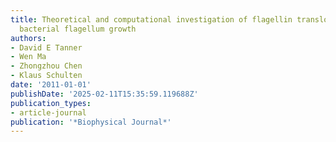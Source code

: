 ```yaml
---
title: Theoretical and computational investigation of flagellin translocation and
  bacterial flagellum growth
authors:
- David E Tanner
- Wen Ma
- Zhongzhou Chen
- Klaus Schulten
date: '2011-01-01'
publishDate: '2025-02-11T15:35:59.119688Z'
publication_types:
- article-journal
publication: '*Biophysical Journal*'
---
```

